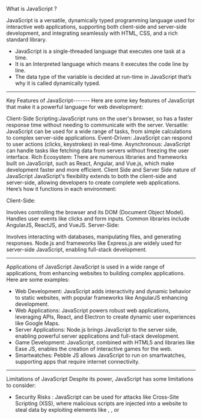 What is JavaScript ?

JavaScript is a versatile, dynamically typed programming language used for interactive web applications, supporting both client-side and server-side development, and integrating seamlessly with HTML, CSS, and a rich standard library.

* JavaScript is a single-threaded language that executes one task at a time.
* It is an Interpreted language which means it executes the code line by line.
* The data type of the variable is decided at run-time in JavaScript that’s why it is called dynamically typed.

---------------------------------------------------------------------------------------------------------------------------
Key Features of JavaScript-------
Here are some key features of JavaScript that make it a powerful language for web development:

Client-Side Scripting:JavaScript runs on the user's browser, so has a faster response time without needing to communicate with the server.
Versatile: JavaScript can be used for a wide range of tasks, from simple calculations to complex server-side applications.
Event-Driven: JavaScript can respond to user actions (clicks, keystrokes) in real-time.
Asynchronous: JavaScript can handle tasks like fetching data from servers without freezing the user interface.
Rich Ecosystem: There are numerous libraries and frameworks built on JavaScript, such as React, Angular, and Vue.js, which make development faster and more efficient.
Client Side and Server Side nature of JavaScript
JavaScript's flexibility extends to both the client-side and server-side, allowing developers to create complete web applications. Here’s how it functions in each environment:

Client-Side:

Involves controlling the browser and its DOM (Document Object Model).
Handles user events like clicks and form inputs.
Common libraries include AngularJS, ReactJS, and VueJS.
Server-Side:

Involves interacting with databases, manipulating files, and generating responses.
Node.js and frameworks like Express.js are widely used for server-side JavaScript, enabling full-stack development.

---------------------------------------------------------------------------------------------------------------------------

Applications of JavaScript
JavaScript is used in a wide range of applications, from enhancing websites to building complex applications. Here are some examples:

* Web Development: JavaScript adds interactivity and dynamic behavior to static websites, with popular frameworks like AngularJS enhancing development.
* Web Applications: JavaScript powers robust web applications, leveraging APIs, React, and Electron to create dynamic user experiences like Google Maps.
* Server Applications: Node.js brings JavaScript to the server side, enabling powerful server applications and full-stack development.
* Game Development: JavaScript, combined with HTML5 and libraries like Ease JS, enables the creation of interactive games for the web.
* Smartwatches: Pebble JS allows JavaScript to run on smartwatches, supporting apps that require internet connectivity.

---------------------------------------------------------------------------------------------------------------------------

Limitations of JavaScript
Despite its power, JavaScript has some limitations to consider:

* Security Risks : JavaScript can be used for attacks like Cross-Site Scripting (XSS), where malicious scripts are injected into a website to steal data by exploiting elements like <img>, <object>, or <script> tags.
* Performance : JavaScript is slower than traditional languages for complex tasks, but for simple tasks in a browser, performance is usually not a major issue.
* Complexity : To write advanced JavaScript, programmers need to understand core programming concepts, objects, and both client- and server-side scripting, which can be challenging.
* Weak Error Handling and Type Checking : JavaScript is weakly typed, meaning variables don’t require explicit types. This can lead to issues as type checking is not strictly enforced.


---------------------------------------------------------------------------------------------------------------------------

Is JavaScript Compiled or Interpreted or both ?
JavaScript is both compiled and interpreted. The V8 engine improves performance by first interpreting code and then compiling frequently used functions for speed. This makes JavaScript efficient for modern web apps. It’s mainly used for web development but also works in other environments. You can learn it through tutorials and examples.

Just-In-Time (JIT) compilation is a technique used by JavaScript engines (like V8) to improve performance. Here’s how it works

Interpretation: Initially, the code is interpreted line-by-line by the engine.
Hot Code Detection: The engine identifies frequently executed code, such as often-called functions.
Compilation: The “hot” code is compiled into optimized machine code for faster execution.
Execution: The compiled machine code is then executed directly, improving performance compared to repeated interpretation.
JIT compilation balances between interpretation (for quick startup) and compilation (for faster execution).